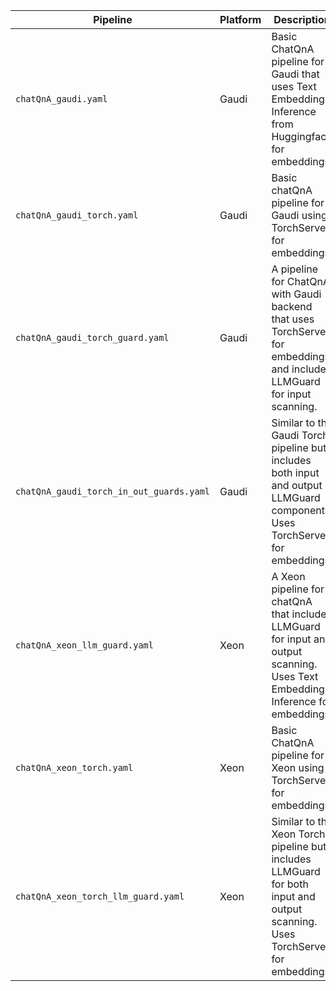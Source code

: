 | Pipeline                                      | Platform | Description                                                                                       |
|----------------------------------------------|----------|---------------------------------------------------------------------------------------------------|
| `chatQnA_gaudi.yaml`                         | Gaudi    | Basic ChatQnA pipeline for Gaudi that uses Text Embeddings Inference from Huggingface for embeddings. |
| `chatQnA_gaudi_torch.yaml`                   | Gaudi    | Basic chatQnA pipeline for Gaudi using TorchServe for embeddings.                                     |
| `chatQnA_gaudi_torch_guard.yaml`             | Gaudi    | A pipeline for ChatQnA with Gaudi backend that uses TorchServe for embeddings and includes LLMGuard for input scanning. |
| `chatQnA_gaudi_torch_in_out_guards.yaml`     | Gaudi    | Similar to the Gaudi Torch pipeline but includes both input and output LLMGuard components. Uses TorchServe for embeddings. |
| `chatQnA_xeon_llm_guard.yaml`                | Xeon     | A Xeon pipeline for chatQnA that includes LLMGuard for input and output scanning. Uses Text Embeddings Inference for embeddings. |
| `chatQnA_xeon_torch.yaml`                    | Xeon     | Basic ChatQnA pipeline for Xeon using TorchServe for embeddings.           |
| `chatQnA_xeon_torch_llm_guard.yaml`          | Xeon     | Similar to the Xeon Torch pipeline but includes LLMGuard for both input and output scanning. Uses TorchServe for embeddings. |
